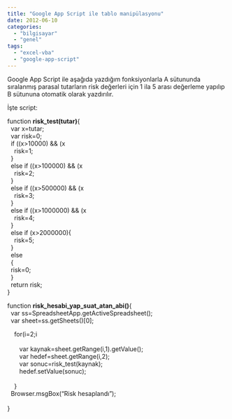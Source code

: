 ```yaml
---
title: "Google App Script ile tablo manipülasyonu"
date: 2012-06-10
categories: 
  - "bilgisayar"
  - "genel"
tags: 
  - "excel-vba"
  - "google-app-script"
---
```


Google App Script ile aşağıda yazdığım fonksiyonlarla A sütununda sıralanmış parasal tutarların risk değerleri için 1 ila 5 arası değerleme yapılıp B sütununa otomatik olarak yazdırılır.  
  
İşte script:  
  
function **risk\_test(tutar)**{  
  var x=tutar;  
  var risk=0;  
  if ((x>10000) && (x  
    risk=1;  
  }  
  else if ((x>100000) && (x  
    risk=2;  
  }  
  else if ((x>500000) && (x  
    risk=3;  
  }  
  else if ((x>1000000) && (x  
    risk=4;  
  }  
  else if (x>2000000){  
    risk=5;  
  }  
  else  
  {  
  risk=0;  
  }  
  return risk;  
}  
  
  
  
  
function **risk\_hesabi\_yap\_suat\_atan\_abi()**{  
  var ss=SpreadsheetApp.getActiveSpreadsheet();  
  var sheet=ss.getSheets()\[0\];  
  
  
    for(i=2;i  
        
       var kaynak=sheet.getRange(i,1).getValue();  
       var hedef=sheet.getRange(i,2);  
       var sonuc=risk\_test(kaynak);  
       hedef.setValue(sonuc);  
         
    }    
  Browser.msgBox(“Risk hesaplandı”);  
        
}
